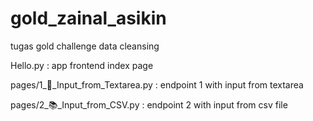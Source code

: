 # gold_zainal_asikin
tugas gold challenge data cleansing


Hello.py : app frontend index page

pages/1_📜_Input_from_Textarea.py : endpoint 1 with input from textarea

pages/2_📚_Input_from_CSV.py : endpoint 2 with input from csv file
